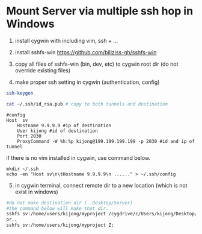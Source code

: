 # Mount Server via multiple ssh hop in Windows

1. install cygwin with including vim, ssh + ...

2. install sshfs-win
	https://github.com/billziss-gh/sshfs-win
3. copy all files of sshfs-win (bin, dev, etc) to cygwin root dir
	(do not override existing files)
4. make proper ssh setting in cygwin (authentication, config)

```bash
ssh-keygen

cat ~/.ssh/id_rsa.pub # copy to both tunnels and destination
```
```
#config
Host  sv
	Hostname 9.9.9.9 #ip of destination
	User kijong #id of destination
	Port 2030
	ProxyCommand -W %h:%p kijong@199.199.199.199 -p 2030 #id and ip of tunnel
```

if there is no vim installed in cygwin, use command below.
```
mkdir ~/.ssh
echo -en "Host sv\n\tHostname 9.9.9.9\n ......" > ~/.ssh/config
```

5. in cygwin terminal, connect remote dir to a new location (which is not exist in windows)

```bash
#do not make destination dir (..Desktop/Server)
#the command below will make that dir.
sshfs sv:/home/users/kijong/myproject /cygdrive/c/Users/kijong/Desktop/Server
or..
sshfs sv:/home/users/kijong/myproject Z:
```

